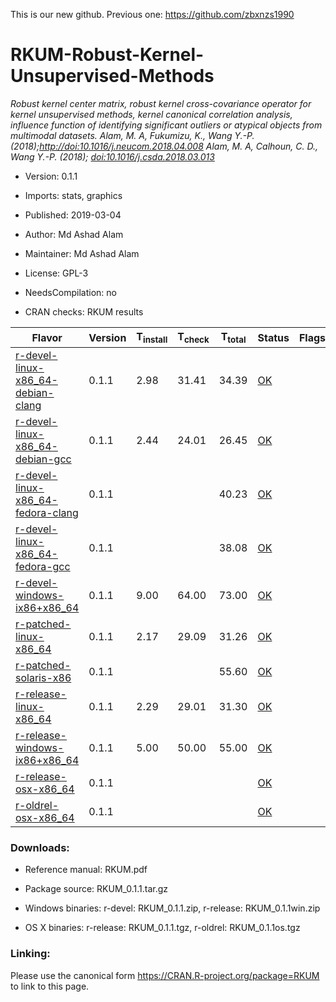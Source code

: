 This is our new github. Previous one: https://github.com/zbxnzs1990
# RKUM-Robust-Kernel-Unsupervised-Methods
*Robust kernel center matrix, robust kernel cross-covariance operator for kernel unsupervised methods, kernel canonical correlation analysis, influence function of identifying significant outliers or atypical objects from multimodal datasets. Alam, M. A, Fukumizu, K., Wang Y.-P. (2018);[http://doi:10.1016/j.neucom.2018.04.008](http://doi:10.1016/j.neucom.2018.04.008) Alam, M. A, Calhoun, C. D., Wang Y.-P. (2018); [doi:10.1016/j.csda.2018.03.013](http://doi:10.1016/j.csda.2018.03.013)*

* Version:	0.1.1
* Imports:	stats, graphics
* Published:	2019-03-04
* Author:	Md Ashad Alam
* Maintainer:	Md Ashad Alam <malam at tulane.edu>
* License:	GPL-3

* NeedsCompilation:	no
* CRAN checks:	RKUM results

Flavor                                    |  	 Version	| T<sub>install</sub> |	T<sub>check</sub> |	T<sub>total</sub> |	Status |	Flags
------                                    |    ------- | -------  | ------ | ------ | ------ | -----                           
[r-devel-linux-x86_64-debian-clang](https://cran.r-project.org/web/checks/check_flavors.html#r-devel-linux-x86_64-debian-clang)     |     0.1.1  |  2.98	   | 31.41	 | 34.39	 |   [OK](https://www.r-project.org/nosvn/R.check/r-devel-linux-x86_64-debian-clang/RKUM-00check.html)   |                
[r-devel-linux-x86_64-debian-gcc  ](https://cran.r-project.org/web/checks/check_flavors.html#r-devel-linux-x86_64-debian-gcc)     |     0.1.1	 |  2.44	   | 24.01	 | 26.45	 |   [OK](https://www.r-project.org/nosvn/R.check/r-devel-linux-x86_64-debian-gcc/RKUM-00check.html)   |           
[r-devel-linux-x86_64-fedora-clang](https://cran.r-project.org/web/checks/check_flavors.html#r-devel-linux-x86_64-fedora-clang)     |     0.1.1		|	         |        | 40.23	 |   [OK](https://www.r-project.org/nosvn/R.check/r-devel-linux-x86_64-fedora-clang/RKUM-00check.html)   |                                   
[r-devel-linux-x86_64-fedora-gcc  ](https://cran.r-project.org/web/checks/check_flavors.html#r-devel-linux-x86_64-fedora-gcc)     |     0.1.1		|	         |        | 38.08  |  	[OK](https://www.r-project.org/nosvn/R.check/r-devel-linux-x86_64-fedora-gcc/RKUM-00check.html)   |                                   
[r-devel-windows-ix86+x86_64      ](https://cran.r-project.org/web/checks/check_flavors.html#r-devel-windows-ix86_x86_64)     |     0.1.1	 |  9.00	   | 64.00	 | 73.00	 |   [OK](https://www.r-project.org/nosvn/R.check/r-devel-windows-ix86+x86_64/RKUM-00check.html)   |                                   
[r-patched-linux-x86_64           ](https://cran.r-project.org/web/checks/check_flavors.html#r-patched-linux-x86_64)     |     0.1.1	 |  2.17    |	29.09	 | 31.26  |  	[OK](https://www.r-project.org/nosvn/R.check/r-patched-linux-x86_64/RKUM-00check.html)   |                                   
[r-patched-solaris-x86            ](https://cran.r-project.org/web/checks/check_flavors.html#r-patched-solaris-x86)     |     0.1.1		|	         |        | 55.60	 |   [OK](https://www.r-project.org/nosvn/R.check/r-patched-solaris-x86/RKUM-00check.html)   |                                    
[r-release-linux-x86_64           ](https://cran.r-project.org/web/checks/check_flavors.html#r-release-linux-x86_64)     |     0.1.1	 |  2.29	   | 29.01	 | 31.30  |  	[OK](https://www.r-project.org/nosvn/R.check/r-release-linux-x86_64/RKUM-00check.html)   |                                   
[r-release-windows-ix86+x86_64    ](https://cran.r-project.org/web/checks/check_flavors.html#r-release-windows-ix86_x86_64)     |     0.1.1	 |  5.00	   | 50.00	 | 55.00	 |   [OK](https://www.r-project.org/nosvn/R.check/r-release-windows-ix86+x86_64/RKUM-00check.html)   |                                   
[r-release-osx-x86_64             ](https://cran.r-project.org/web/checks/check_flavors.html#r-release-osx-x86_64)     |     0.1.1		|		        |        |        |   [OK](https://www.r-project.org/nosvn/R.check/r-release-osx-x86_64/RKUM-00check.html)   |                                   
[r-oldrel-osx-x86_64              ](https://cran.r-project.org/web/checks/check_flavors.html#r-oldrel-osx-x86_64)     |     0.1.1		|		        |        |        |   [OK](https://www.r-project.org/nosvn/R.check/r-oldrel-osx-x86_64/RKUM-00check.html)   |                                   




### Downloads:
- Reference manual:	RKUM.pdf

- Package source:	RKUM_0.1.1.tar.gz

- Windows binaries:	r-devel: RKUM_0.1.1.zip, r-release: RKUM_0.1.1win.zip

- OS X binaries:	r-release: RKUM_0.1.1.tgz, r-oldrel: RKUM_0.1.1os.tgz

### Linking:
Please use the canonical form https://CRAN.R-project.org/package=RKUM to link to this page.

